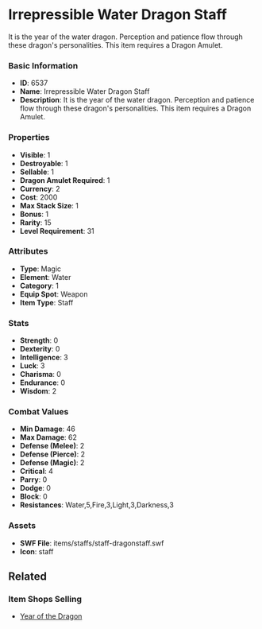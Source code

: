 # Irrepressible Water Dragon Staff

It is the year of the water dragon. Perception and patience flow through these dragon's personalities. This item requires a Dragon Amulet.

### Basic Information

- **ID**: 6537
- **Name**: Irrepressible Water Dragon Staff
- **Description**: It is the year of the water dragon. Perception and patience flow through these dragon&#039;s personalities. This item requires a Dragon Amulet.

### Properties

- **Visible**: 1
- **Destroyable**: 1
- **Sellable**: 1
- **Dragon Amulet Required**: 1
- **Currency**: 2
- **Cost**: 2000
- **Max Stack Size**: 1
- **Bonus**: 1
- **Rarity**: 15
- **Level Requirement**: 31

### Attributes

- **Type**: Magic
- **Element**: Water
- **Category**: 1
- **Equip Spot**: Weapon
- **Item Type**: Staff

### Stats

- **Strength**: 0
- **Dexterity**: 0
- **Intelligence**: 3
- **Luck**: 3
- **Charisma**: 0
- **Endurance**: 0
- **Wisdom**: 2

### Combat Values

- **Min Damage**: 46
- **Max Damage**: 62
- **Defense (Melee)**: 2
- **Defense (Pierce)**: 2
- **Defense (Magic)**: 2
- **Critical**: 4
- **Parry**: 0
- **Dodge**: 0
- **Block**: 0
- **Resistances**: Water,5,Fire,3,Light,3,Darkness,3

### Assets

- **SWF File**: items/staffs/staff-dragonstaff.swf
- **Icon**: staff

## Related

### Item Shops Selling

- [Year of the Dragon](../item-shops/251-year-of-the-dragon.md)

